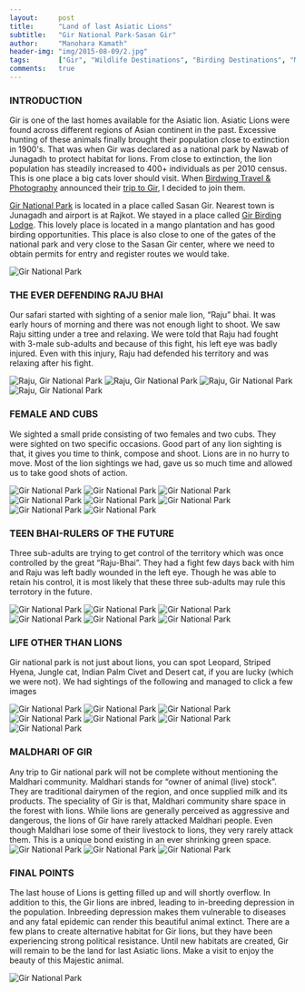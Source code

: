 ```yaml
---
layout:     post
title:      "Land of last Asiatic Lions"
subtitle:   "Gir National Park-Sasan Gir"
author:     "Manohara Kamath"
header-img: "img/2015-08-09/2.jpg"
tags:		["Gir", "Wildlife Destinations", "Birding Destinations", "Mammal Destinations"]
comments:   true
---
```


<h3>INTRODUCTION</h3>

<p>Gir is one of the last homes available for the Asiatic lion. Asiatic Lions were found across different regions of Asian continent in the past. Excessive hunting of these animals finally brought their population close to extinction in 1900's. That was when Gir was declared as a national park by Nawab of Junagadh to protect habitat for lions. From close to extinction, the lion population has steadily increased to 400+ individuals as per 2010 census. This is one place a big cats lover should visit. When <a href="http://www.wilderhood.com/organizer/Birdwing%20Photography">Birdwing Travel & Photography</a> announced their <a href="http://www.wilderhood.com/trip/Gir%20-%20The%20Lions%20Last%20Lair">trip to Gir</a>, I decided to join them.</p>

<p><a href="http://www.wilderhood.com/destination/Gir">Gir National Park</a> is located in a place called Sasan Gir. Nearest town is Junagadh and airport is at Rajkot. We stayed in a place called <a href="http://www.girnationalpark.com/gir_lodge.htm">Gir Birding Lodge</a>. This lovely place is located in a mango plantation and has good birding opportunities. This place is also close to one of the gates of the national park and very close to the Sasan Gir center, where we need to obtain permits for entry and register routes we would take.</p>

<img src="{{ site.baseurl}}/img/2015-08-09/1.jpg" alt="Gir National Park">

<h3>THE EVER DEFENDING RAJU BHAI</h3>

<p>Our safari started with sighting of a senior male lion, “Raju” bhai. It was early hours of morning and there was not enough light to shoot. We saw Raju sitting under a tree and relaxing. We were told that Raju had fought with 3-male sub-adults and because of this fight, his left eye was badly injured. Even with this injury, Raju had defended his territory and was relaxing after his fight.</p>

<img src="{{ site.baseurl}}/img/2015-08-09/3.jpg" alt="Raju, Gir National Park">
<img src="{{ site.baseurl}}/img/2015-08-09/4.jpg" alt="Raju, Gir National Park">
<img src="{{ site.baseurl}}/img/2015-08-09/5.jpg" alt="Raju, Gir National Park">
<img src="{{ site.baseurl}}/img/2015-08-09/6.jpg" alt="Raju, Gir National Park">

<h3>FEMALE AND CUBS</h3>

<p>We sighted a small pride consisting of two females and two cubs. They were sighted on two specific occasions. Good part of any lion sighting is that, it gives you time to think, compose and shoot. Lions are in no hurry to move. Most of the lion sightings we had, gave us so much time and allowed us to take good shots of action.</p>

<img src="{{ site.baseurl}}/img/2015-08-09/7.jpg" alt="Gir National Park">
<img src="{{ site.baseurl}}/img/2015-08-09/8.jpg" alt="Gir National Park">
<img src="{{ site.baseurl}}/img/2015-08-09/9.jpg" alt="Gir National Park">
<img src="{{ site.baseurl}}/img/2015-08-09/10.jpg" alt="Gir National Park">
<img src="{{ site.baseurl}}/img/2015-08-09/11.jpg" alt="Gir National Park">
<img src="{{ site.baseurl}}/img/2015-08-09/12.jpg" alt="Gir National Park">
<img src="{{ site.baseurl}}/img/2015-08-09/13.jpg" alt="Gir National Park">
<img src="{{ site.baseurl}}/img/2015-08-09/14.jpg" alt="Gir National Park">

<h3>TEEN BHAI-RULERS OF THE FUTURE</h3>

<p>Three sub-adults are trying to get control of the territory which was once controlled by the great “Raju-Bhai”. They had a fight few days back with him and Raju was left badly wounded in the left eye. Though he was able to retain his control, it is most likely that these three sub-adults may rule this terrotory in the future.</p>

<img src="{{ site.baseurl}}/img/2015-08-09/15.jpg" alt="Gir National Park">
<img src="{{ site.baseurl}}/img/2015-08-09/16.jpg" alt="Gir National Park">
<img src="{{ site.baseurl}}/img/2015-08-09/17.jpg" alt="Gir National Park">
<img src="{{ site.baseurl}}/img/2015-08-09/18.jpg" alt="Gir National Park">
<img src="{{ site.baseurl}}/img/2015-08-09/19.jpg" alt="Gir National Park">
<img src="{{ site.baseurl}}/img/2015-08-09/20.jpg" alt="Gir National Park">

<h3>LIFE OTHER THAN LIONS</h3>

<p>Gir national park is not just about lions, you can spot Leopard, Striped Hyena, Jungle cat, Indian Palm Civet and Desert cat, if you are lucky (which we were not). We had sightings of the following and managed to click a few images</p>

<img src="{{ site.baseurl}}/img/2015-08-09/21.jpg" alt="Gir National Park">
<img src="{{ site.baseurl}}/img/2015-08-09/22.jpg" alt="Gir National Park">
<img src="{{ site.baseurl}}/img/2015-08-09/23.jpg" alt="Gir National Park">
<img src="{{ site.baseurl}}/img/2015-08-09/25.jpg" alt="Gir National Park">
<img src="{{ site.baseurl}}/img/2015-08-09/26.jpg" alt="Gir National Park">
<img src="{{ site.baseurl}}/img/2015-08-09/27.jpg" alt="Gir National Park">
<img src="{{ site.baseurl}}/img/2015-08-09/28.jpg" alt="Gir National Park">

<h3>MALDHARI OF GIR</h3>

<p>Any trip to Gir national park will not be complete without mentioning the Maldhari community. Maldhari stands for “owner of animal (live) stock”. They are traditional dairymen of the region, and once supplied milk and its products. The speciality of Gir is that, Maldhari community share space in the forest with lions. While lions are generally perceived as aggressive and dangerous, the lions of Gir have rarely attacked Maldhari people. Even though Maldhari lose some of their livestock to lions, they very rarely attack them. This is a unique bond existing in an ever shrinking green space.

<img src="{{ site.baseurl}}/img/2015-08-09/29.jpg" alt="Gir National Park">
<img src="{{ site.baseurl}}/img/2015-08-09/30.jpg" alt="Gir National Park">
<img src="{{ site.baseurl}}/img/2015-08-09/31.jpg" alt="Gir National Park">

<h3>FINAL POINTS</h3>

<p>The last house of Lions is getting filled up and will shortly overflow. In addition to this, the Gir lions are inbred, leading to in-breeding depression in the population. Inbreeding depression makes them vulnerable to diseases and any fatal epidemic can render this beautiful animal extinct. There are a few plans to create alternative habitat for Gir lions, but they have been experiencing strong political resistance. Until new habitats are created, Gir will remain to be the land for last Asiatic lions. Make a visit to enjoy the beauty of this Majestic animal.</p>

<img src="{{ site.baseurl}}/img/2015-08-09/32.jpg" alt="Gir National Park">